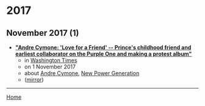 # 2017

## November 2017 (1)

 - [**"Andre Cymone: 'Love for a Friend' -- Prince's childhood friend and earliest collaborator on the Purple One and making a protest album"**](https://www.washingtontimes.com/news/2017/nov/1/prince-former-bandmate-andre-cymone-discusses-join/)
    - in [Washington Times](../../../publications/u-z/washington-times/index.md)
    - on 1 November 2017
    - about [Andre Cymone](../../../topics/andre-cymone/index.md), [New Power Generation](../../../topics/new-power-generation/index.md)
    - ([mirror](https://web.archive.org/web/*/https://www.washingtontimes.com/news/2017/nov/1/prince-former-bandmate-andre-cymone-discusses-join/))

----

[Home](../index.md)
